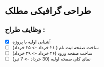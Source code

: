 # طراحی گرافیکی مطلک

## وظایف طراح :

- [x] آشنایی اولیه با پروژه
- [ ] ساخت صفحه ثبت نام ( ۲۱ خرداد -> ۲۵ خرداد)
- [ ] ساخت صفحه ورود (۲۶ خرداد -> ۲۹ خرداد)
- [ ] نمای کلی صفحه اولیه (30 خرداد -> 7 تیر)
